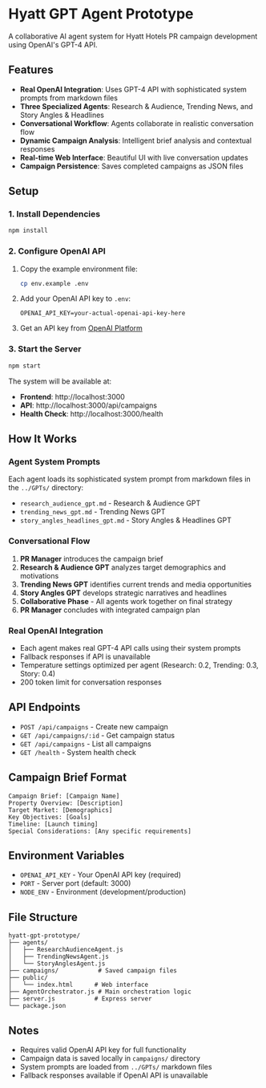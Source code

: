 # Hyatt GPT Agent Prototype

A collaborative AI agent system for Hyatt Hotels PR campaign development using OpenAI's GPT-4 API.

## Features

- **Real OpenAI Integration**: Uses GPT-4 API with sophisticated system prompts from markdown files
- **Three Specialized Agents**: Research & Audience, Trending News, and Story Angles & Headlines
- **Conversational Workflow**: Agents collaborate in realistic conversation flow
- **Dynamic Campaign Analysis**: Intelligent brief analysis and contextual responses
- **Real-time Web Interface**: Beautiful UI with live conversation updates
- **Campaign Persistence**: Saves completed campaigns as JSON files

## Setup

### 1. Install Dependencies

```bash
npm install
```

### 2. Configure OpenAI API

1. Copy the example environment file:

   ```bash
   cp env.example .env
   ```

2. Add your OpenAI API key to `.env`:

   ```
   OPENAI_API_KEY=your-actual-openai-api-key-here
   ```

3. Get an API key from [OpenAI Platform](https://platform.openai.com/api-keys)

### 3. Start the Server

```bash
npm start
```

The system will be available at:

- **Frontend**: http://localhost:3000
- **API**: http://localhost:3000/api/campaigns
- **Health Check**: http://localhost:3000/health

## How It Works

### Agent System Prompts

Each agent loads its sophisticated system prompt from markdown files in the `../GPTs/` directory:

- `research_audience_gpt.md` - Research & Audience GPT
- `trending_news_gpt.md` - Trending News GPT
- `story_angles_headlines_gpt.md` - Story Angles & Headlines GPT

### Conversational Flow

1. **PR Manager** introduces the campaign brief
2. **Research & Audience GPT** analyzes target demographics and motivations
3. **Trending News GPT** identifies current trends and media opportunities
4. **Story Angles GPT** develops strategic narratives and headlines
5. **Collaborative Phase** - All agents work together on final strategy
6. **PR Manager** concludes with integrated campaign plan

### Real OpenAI Integration

- Each agent makes real GPT-4 API calls using their system prompts
- Fallback responses if API is unavailable
- Temperature settings optimized per agent (Research: 0.2, Trending: 0.3, Story: 0.4)
- 200 token limit for conversation responses

## API Endpoints

- `POST /api/campaigns` - Create new campaign
- `GET /api/campaigns/:id` - Get campaign status
- `GET /api/campaigns` - List all campaigns
- `GET /health` - System health check

## Campaign Brief Format

```
Campaign Brief: [Campaign Name]
Property Overview: [Description]
Target Market: [Demographics]
Key Objectives: [Goals]
Timeline: [Launch timing]
Special Considerations: [Any specific requirements]
```

## Environment Variables

- `OPENAI_API_KEY` - Your OpenAI API key (required)
- `PORT` - Server port (default: 3000)
- `NODE_ENV` - Environment (development/production)

## File Structure

```
hyatt-gpt-prototype/
├── agents/
│   ├── ResearchAudienceAgent.js
│   ├── TrendingNewsAgent.js
│   └── StoryAnglesAgent.js
├── campaigns/           # Saved campaign files
├── public/
│   └── index.html      # Web interface
├── AgentOrchestrator.js # Main orchestration logic
├── server.js           # Express server
└── package.json
```

## Notes

- Requires valid OpenAI API key for full functionality
- Campaign data is saved locally in `campaigns/` directory
- System prompts are loaded from `../GPTs/` markdown files
- Fallback responses available if OpenAI API is unavailable
